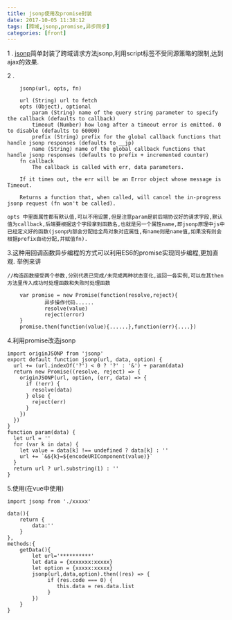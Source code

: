 ```yaml
---
title: jsonp使用及promise封装
date: 2017-10-05 11:38:12
tags: [跨域,jsonp,promise,异步同步]
categories: [front]
---
```


1 .
[jsonp](https://github.com/webmodules/jsonp)简单封装了跨域请求方法jsonp,利用script标签不受同源策略的限制,达到ajax的效果.

2 .

        jsonp(url, opts, fn)

        url (String) url to fetch
        opts (Object), optional
            param (String) name of the query string parameter to specify the callback (defaults to callback)
            timeout (Number) how long after a timeout error is emitted. 0 to disable (defaults to 60000)
            prefix (String) prefix for the global callback functions that handle jsonp responses (defaults to __jp)
            name (String) name of the global callback functions that handle jsonp responses (defaults to prefix + incremented counter)
        fn callback
            The callback is called with err, data parameters.

        If it times out, the err will be an Error object whose message is Timeout.

        Returns a function that, when called, will cancel the in-progress jsonp request (fn won't be called).

    opts 中里面属性都有默认值,可以不用设置,但是注意param是前后端协议好的请求字段,默认值为callback,后端要根据这个字段拿到函数名,也就是另一个属性name,即jsonp原理中js中已经定义好的函数(jsonp内部会分配给全局对象对应属性,有name则是name值,如果没有则会根据prefix自动分配,并赋值fn).
<!-- more -->

3.这种用回调函数异步编程的方式可以利用ES6的promise实现同步编程,更加直观.
    举例来讲

    //构造函数接受两个参数,分别代表已完成/未完成两种状态变化,返回一各实例,可以在其then方法里传入成功时处理函数和失败时处理函数

        var promise = new Promise(function(resolve,reject){
                异步操作代码......
                resolve(value)
                reject(error)
        }
        promise.then(function(value){......},function(err){....})

4.利用promise改造jsonp

    import originJSONP from 'jsonp'
    export default function jsonp(url, data, option) {
      url += (url.indexOf('?') < 0 ? '?' : '&') + param(data)
      return new Promise((resolve, reject) => {
        originJSONP(url, option, (err, data) => {
          if (!err) {
            resolve(data)
          } else {
            reject(err)
          }
        })
      })
    }
    function param(data) {
      let url = ''
      for (var k in data) {
        let value = data[k] !== undefined ? data[k] : ''
        url += `&${k}=${encodeURIComponent(value)}`
      }
      return url ? url.substring(1) : ''
    }

5.使用(在vue中使用)

    import jsonp from './xxxxx'

    data(){
        return {
            data:''
        }
    },
    methods:{
        getData(){
            let url='**********'
            let data = {xxxxxxx:xxxxx}
            let option = {xxxxx:xxxxx}
            jsonp(url,data,option).then((res) => {
                 if (res.code === 0) {
                    this.data = res.data.list
                 }
            })
        }
    }
